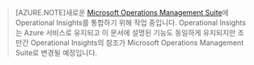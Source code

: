 > [AZURE.NOTE]새로운 [Microsoft Operations Management Suite](http://microsoft.com/oms)에 Operational Insights를 통합하기 위해 작업 중입니다. Operational Insights는 Azure 서비스로 유지되고 이 문서에 설명된 기능도 동일하게 유지되지만 조만간 Operational Insights의 참조가 Microsoft Operations Management Suite로 변경될 예정입니다.

<!---HONumber=July15_HO2-->